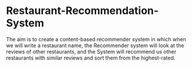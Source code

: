 # Restaurant-Recommendation-System
The aim is to create a content-based recommender system in which when we will write a restaurant name, the Recommender system will look at the reviews of other restaurants, and the System will recommend us other restaurants with similar reviews and sort them from the highest-rated.

